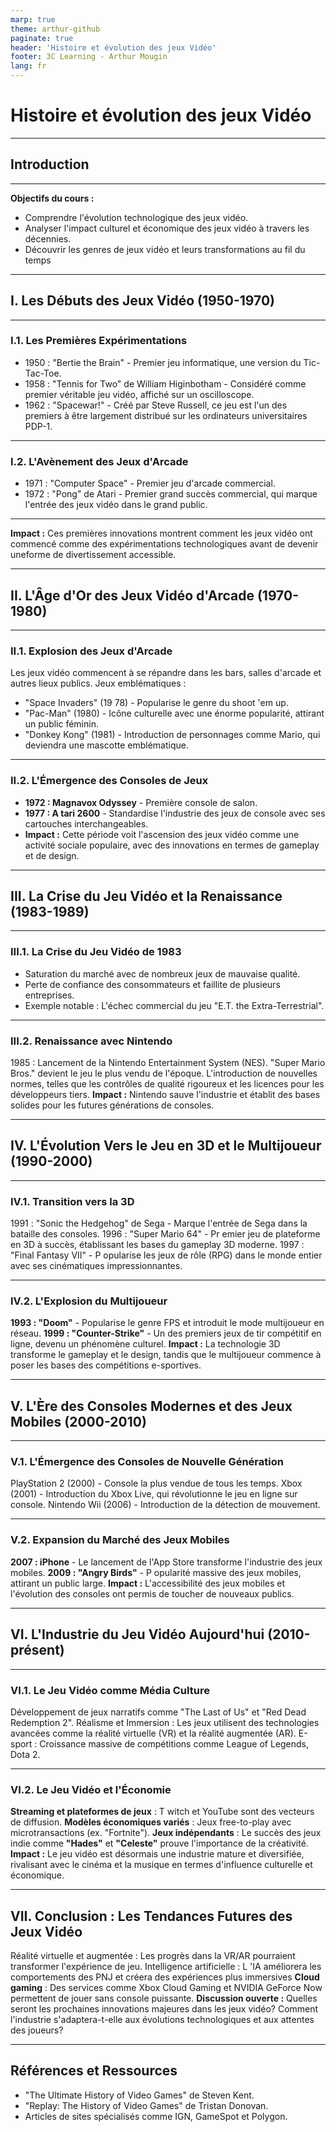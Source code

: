 ```yaml
---
marp: true
theme: arthur-github
paginate: true
header: 'Histoire et évolution des jeux Vidéo'
footer: 3C Learning - Arthur Mougin
lang: fr
---
```

<!-- _class: lead -->

# Histoire et évolution des jeux Vidéo

---
## Introduction
<!-- Les jeux vidéo font partie intégrante de la culture moderne, représentant un marché économique colossal et une forme d'art populaire. Ce cours explorera l'histoire des jeux vidéo depuis leurs débuts modestes dans les années 1950 jusqu'aux expériences immersives et interactives d'aujourd'hui. -->

---
**Objectifs du cours :**
- Comprendre l'évolution technologique des jeux vidéo.
- Analyser l'impact culturel et économique des jeux vidéo à travers les décennies.
- Découvrir les genres de jeux vidéo et leurs transformations au fil du temps

---
## I. Les Débuts des Jeux Vidéo (1950-1970)

---
### I.1. Les Premières Expérimentations
- 1950 : "Bertie the Brain" - Premier jeu informatique, une version du Tic-Tac-Toe.
- 1958 : "Tennis for Two" de William Higinbotham - Considéré comme premier véritable jeu vidéo, affiché sur un oscilloscope.
- 1962 : "Spacewar!" - Créé par Steve Russell, ce jeu est l'un des premiers à être largement distribué sur les ordinateurs universitaires PDP-1.
---
### I.2. L'Avènement des Jeux d'Arcade
- 1971 : "Computer Space" - Premier jeu d'arcade commercial.
- 1972 : "Pong" de Atari - Premier grand succès commercial, qui marque l'entrée des jeux vidéo dans le grand public.
---
**Impact :** Ces premières innovations montrent comment les jeux vidéo ont
commencé comme des expérimentations technologiques avant de devenir uneforme de divertissement accessible.

---
## II. L'Âge d'Or des Jeux Vidéo d'Arcade (1970-1980)

---
### II.1. Explosion des Jeux d'Arcade
Les jeux vidéo commencent à se répandre dans les bars, salles d'arcade et autres lieux publics.
Jeux emblématiques :
- "Space Invaders" (19 78) - Popularise le genre du shoot 'em up.
- "Pac-Man" (1980) - Icône culturelle avec une énorme popularité, attirant un public féminin.
- "Donkey Kong" (1981) - Introduction de personnages comme Mario, qui deviendra une mascotte emblématique.

---
### II.2. L'Émergence des Consoles de Jeux
- **1972 : Magnavox Odyssey** - Première console de salon.
- **1977 : A tari 2600** - Standardise l'industrie des jeux de console avec ses cartouches interchangeables.
- **Impact :** Cette période voit l'ascension des jeux vidéo comme une activité sociale populaire, avec des innovations en termes de gameplay et de design.

---
## III. La Crise du Jeu Vidéo et la Renaissance (1983-1989)
---
### III.1. La Crise du Jeu Vidéo de 1983
- Saturation du marché avec de nombreux jeux de mauvaise qualité.
- Perte de confiance des consommateurs et faillite de plusieurs entreprises.
- Exemple notable : L'échec commercial du jeu "E.T. the Extra-Terrestrial".
---
### III.2. Renaissance avec Nintendo
1985 : Lancement de la Nintendo Entertainment System (NES).
"Super Mario Bros." devient le jeu le plus vendu de l'époque.
L'introduction de nouvelles normes, telles que les contrôles de qualité
rigoureux et les licences pour les développeurs tiers.
**Impact :** Nintendo sauve l'industrie et établit des bases solides pour les futures
générations de consoles.

---
## IV. L'Évolution Vers le Jeu en 3D et le Multijoueur (1990-2000)
---
### IV.1. Transition vers la 3D
1991 : "Sonic the Hedgehog" de Sega - Marque l'entrée de Sega dans la
bataille des consoles.
1996 : "Super Mario 64" - Pr emier jeu de plateforme en 3D à succès,
établissant les bases du gameplay 3D moderne.
1997 : "Final Fantasy VII" - P opularise les jeux de rôle (RPG) dans le
monde entier avec ses cinématiques impressionnantes.

---
### IV.2. L'Explosion du Multijoueur
**1993 : "Doom"** - Popularise le genre FPS et introduit le mode multijoueur en
réseau.
**1999 : "Counter-Strike"** - Un des premiers jeux de tir compétitif en ligne,
devenu un phénomène culturel.
**Impact :** La technologie 3D transforme le gameplay et le design, tandis que le
multijoueur commence à poser les bases des compétitions e-sportives.

---
## V. L'Ère des Consoles Modernes et des Jeux Mobiles (2000-2010)
---
### V.1. L'Émergence des Consoles de Nouvelle Génération
PlayStation 2 (2000) - Console la plus vendue de tous les temps.
Xbox (2001) - Introduction du Xbox Live, qui révolutionne le jeu en ligne sur
console.
Nintendo Wii (2006) - Introduction de la détection de mouvement.

---
### V.2. Expansion du Marché des Jeux Mobiles
**2007 : iPhone** - Le lancement de l'App Store transforme l'industrie des jeux
mobiles.
**2009 : "Angry Birds"** - P opularité massive des jeux mobiles, attirant un
public large.
**Impact :** L'accessibilité des jeux mobiles et l'évolution des consoles ont permis
de toucher de nouveaux publics.

---
## VI. L'Industrie du Jeu Vidéo Aujourd'hui (2010-présent)
---
### VI.1. Le Jeu Vidéo comme Média Culture
Développement de jeux narratifs comme "The Last of Us" et "Red Dead
Redemption 2".
Réalisme et Immersion : Les jeux utilisent des technologies avancées
comme la réalité virtuelle (VR) et la réalité augmentée (AR).
E-sport : Croissance massive de compétitions comme League of Legends, Dota 2.

---
### VI.2. Le Jeu Vidéo et l'Économie
**Streaming et plateformes de jeux** : T witch et YouTube sont des vecteurs de
diffusion.
**Modèles économiques variés** : Jeux free-to-play avec microtransactions
(ex. "Fortnite").
**Jeux indépendants** : Le succès des jeux indie comme **"Hades"** et
**"Celeste"** prouve l'importance de la créativité.
**Impact :** Le jeu vidéo est désormais une industrie mature et diversifiée,
rivalisant avec le cinéma et la musique en termes d'influence culturelle et
économique.

---
## VII. Conclusion : Les Tendances Futures des Jeux Vidéo
Réalité virtuelle et augmentée : Les progrès dans la VR/AR pourraient
transformer l'expérience de jeu.
Intelligence artificielle : L 'IA améliorera les comportements des PNJ et
créera des expériences plus immersives
**Cloud gaming** : Des services comme Xbox Cloud Gaming et NVIDIA
GeForce Now permettent de jouer sans console puissante.
**Discussion ouverte :** Quelles seront les prochaines innovations majeures dans
les jeux vidéo? Comment l'industrie s'adaptera-t-elle aux évolutions
technologiques et aux attentes des joueurs?

---

## Références et Ressources
- "The Ultimate History of Video Games" de Steven Kent.
- "Replay: The History of Video Games" de Tristan Donovan.
- Articles de sites spécialisés comme IGN, GameSpot et Polygon.


